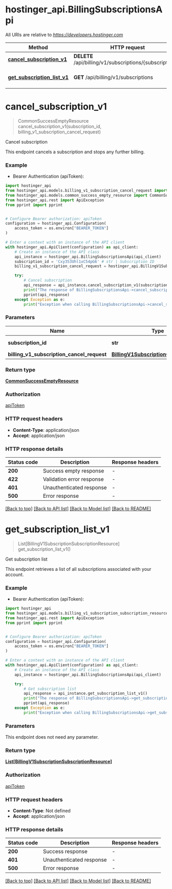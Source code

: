 # hostinger_api.BillingSubscriptionsApi

All URIs are relative to *https://developers.hostinger.com*

Method | HTTP request | Description
------------- | ------------- | -------------
[**cancel_subscription_v1**](BillingSubscriptionsApi.md#cancel_subscription_v1) | **DELETE** /api/billing/v1/subscriptions/{subscriptionId} | Cancel subscription
[**get_subscription_list_v1**](BillingSubscriptionsApi.md#get_subscription_list_v1) | **GET** /api/billing/v1/subscriptions | Get subscription list


# **cancel_subscription_v1**
> CommonSuccessEmptyResource cancel_subscription_v1(subscription_id, billing_v1_subscription_cancel_request)

Cancel subscription

This endpoint cancels a subscription and stops any further billing.

### Example

* Bearer Authentication (apiToken):

```python
import hostinger_api
from hostinger_api.models.billing_v1_subscription_cancel_request import BillingV1SubscriptionCancelRequest
from hostinger_api.models.common_success_empty_resource import CommonSuccessEmptyResource
from hostinger_api.rest import ApiException
from pprint import pprint


# Configure Bearer authorization: apiToken
configuration = hostinger_api.Configuration(
    access_token = os.environ["BEARER_TOKEN"]
)

# Enter a context with an instance of the API client
with hostinger_api.ApiClient(configuration) as api_client:
    # Create an instance of the API class
    api_instance = hostinger_api.BillingSubscriptionsApi(api_client)
    subscription_id = 'Cxy353Uhl1xC54pG6' # str | Subscription ID
    billing_v1_subscription_cancel_request = hostinger_api.BillingV1SubscriptionCancelRequest() # BillingV1SubscriptionCancelRequest | 

    try:
        # Cancel subscription
        api_response = api_instance.cancel_subscription_v1(subscription_id, billing_v1_subscription_cancel_request)
        print("The response of BillingSubscriptionsApi->cancel_subscription_v1:\n")
        pprint(api_response)
    except Exception as e:
        print("Exception when calling BillingSubscriptionsApi->cancel_subscription_v1: %s\n" % e)
```



### Parameters


Name | Type | Description  | Notes
------------- | ------------- | ------------- | -------------
 **subscription_id** | **str**| Subscription ID | 
 **billing_v1_subscription_cancel_request** | [**BillingV1SubscriptionCancelRequest**](BillingV1SubscriptionCancelRequest.md)|  | 

### Return type

[**CommonSuccessEmptyResource**](CommonSuccessEmptyResource.md)

### Authorization

[apiToken](../README.md#apiToken)

### HTTP request headers

 - **Content-Type**: application/json
 - **Accept**: application/json

### HTTP response details

| Status code | Description | Response headers |
|-------------|-------------|------------------|
**200** | Success empty response |  -  |
**422** | Validation error response |  -  |
**401** | Unauthenticated response |  -  |
**500** | Error response |  -  |

[[Back to top]](#) [[Back to API list]](../README.md#documentation-for-api-endpoints) [[Back to Model list]](../README.md#documentation-for-models) [[Back to README]](../README.md)

# **get_subscription_list_v1**
> List[BillingV1SubscriptionSubscriptionResource] get_subscription_list_v1()

Get subscription list

This endpoint retrieves a list of all subscriptions associated with your account.

### Example

* Bearer Authentication (apiToken):

```python
import hostinger_api
from hostinger_api.models.billing_v1_subscription_subscription_resource import BillingV1SubscriptionSubscriptionResource
from hostinger_api.rest import ApiException
from pprint import pprint


# Configure Bearer authorization: apiToken
configuration = hostinger_api.Configuration(
    access_token = os.environ["BEARER_TOKEN"]
)

# Enter a context with an instance of the API client
with hostinger_api.ApiClient(configuration) as api_client:
    # Create an instance of the API class
    api_instance = hostinger_api.BillingSubscriptionsApi(api_client)

    try:
        # Get subscription list
        api_response = api_instance.get_subscription_list_v1()
        print("The response of BillingSubscriptionsApi->get_subscription_list_v1:\n")
        pprint(api_response)
    except Exception as e:
        print("Exception when calling BillingSubscriptionsApi->get_subscription_list_v1: %s\n" % e)
```



### Parameters

This endpoint does not need any parameter.

### Return type

[**List[BillingV1SubscriptionSubscriptionResource]**](BillingV1SubscriptionSubscriptionResource.md)

### Authorization

[apiToken](../README.md#apiToken)

### HTTP request headers

 - **Content-Type**: Not defined
 - **Accept**: application/json

### HTTP response details

| Status code | Description | Response headers |
|-------------|-------------|------------------|
**200** | Success response |  -  |
**401** | Unauthenticated response |  -  |
**500** | Error response |  -  |

[[Back to top]](#) [[Back to API list]](../README.md#documentation-for-api-endpoints) [[Back to Model list]](../README.md#documentation-for-models) [[Back to README]](../README.md)


